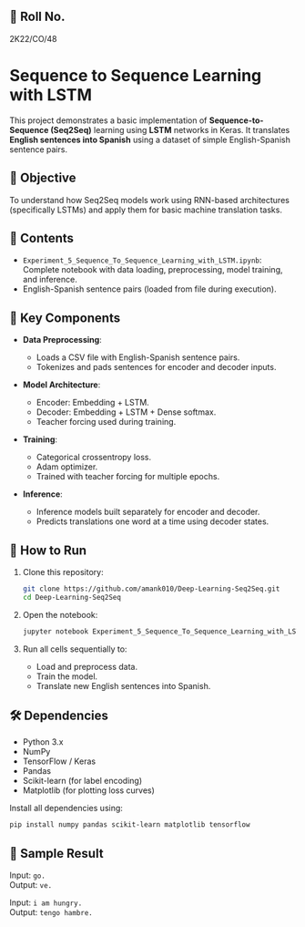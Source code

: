 ## 📄 Roll No.
2K22/CO/48

# Sequence to Sequence Learning with LSTM

This project demonstrates a basic implementation of **Sequence-to-Sequence (Seq2Seq)** learning using **LSTM** networks in Keras. It translates **English sentences into Spanish** using a dataset of simple English-Spanish sentence pairs.

## 🧠 Objective

To understand how Seq2Seq models work using RNN-based architectures (specifically LSTMs) and apply them for basic machine translation tasks.

## 📁 Contents

- `Experiment_5_Sequence_To_Sequence_Learning_with_LSTM.ipynb`: Complete notebook with data loading, preprocessing, model training, and inference.
- English-Spanish sentence pairs (loaded from file during execution).

## 📌 Key Components

- **Data Preprocessing**:
  - Loads a CSV file with English-Spanish sentence pairs.
  - Tokenizes and pads sentences for encoder and decoder inputs.

- **Model Architecture**:
  - Encoder: Embedding + LSTM.
  - Decoder: Embedding + LSTM + Dense softmax.
  - Teacher forcing used during training.

- **Training**:
  - Categorical crossentropy loss.
  - Adam optimizer.
  - Trained with teacher forcing for multiple epochs.

- **Inference**:
  - Inference models built separately for encoder and decoder.
  - Predicts translations one word at a time using decoder states.

## 🚀 How to Run

1. Clone this repository:
   ```bash
   git clone https://github.com/amank010/Deep-Learning-Seq2Seq.git
   cd Deep-Learning-Seq2Seq
   ```

2. Open the notebook:
   ```bash
   jupyter notebook Experiment_5_Sequence_To_Sequence_Learning_with_LSTM.ipynb
   ```

3. Run all cells sequentially to:
   - Load and preprocess data.
   - Train the model.
   - Translate new English sentences into Spanish.

## 🛠️ Dependencies

- Python 3.x
- NumPy
- TensorFlow / Keras
- Pandas
- Scikit-learn (for label encoding)
- Matplotlib (for plotting loss curves)

Install all dependencies using:

```bash
pip install numpy pandas scikit-learn matplotlib tensorflow
```

## 📌 Sample Result

Input: `go.`  
Output: `ve.`

Input: `i am hungry.`  
Output: `tengo hambre.`


